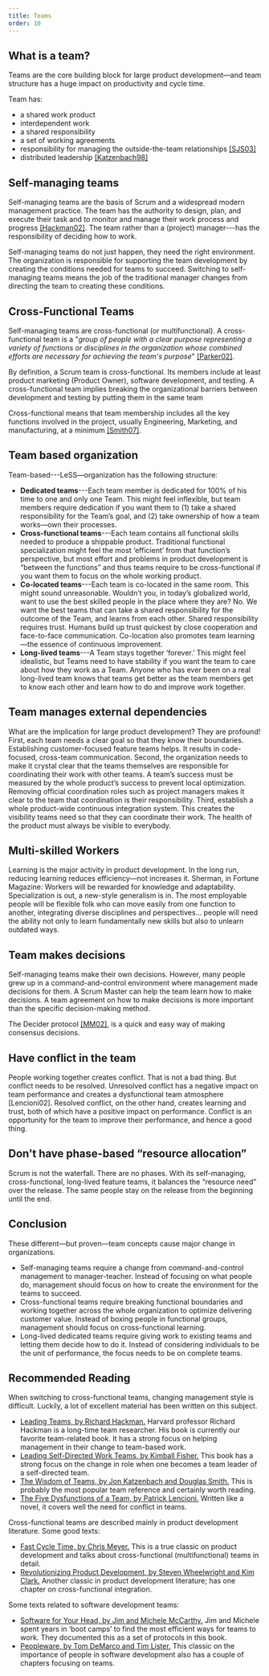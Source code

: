```yaml
---
title: Teams
order: 10
---
```


## What is a team?

Teams are the core building block for large product development—and team structure has a huge impact on productivity and cycle time.

Team has:

* a shared work product
* interdependent work
* a shared responsibility
* a set of working agreements
* responsibility for managing the outside-the-team relationships [[SJS03]](http://www.amazon.com/The-Team-Handbook-Third-Edition/dp/1884731260)
* distributed leadership [[Katzenbach98]](http://www.amazon.com/Teams-At-Top-Jon-Katzenbach/dp/0875847897)

## Self-managing teams

Self-managing teams are the basis of Scrum and a widespread modern management practice. The team has the authority to design, plan, and execute their task and to monitor and manage their work process and progress [[Hackman02]](http://www.amazon.com/Leading-Teams-Setting-Stage-Performances/dp/1578513332). The team rather than a (project) manager---has the responsibility of deciding how to work.

Self-managing teams do not just happen, they need the right environment. The organization is responsible for supporting the team development by creating the conditions needed for teams to succeed. Switching to self-managing teams means the job of the traditional manager changes from directing the team to creating these conditions.

## Cross-Functional Teams

Self-managing teams are cross-functional (or multifunctional). A cross-functional team is a "*group of people with a clear purpose representing a variety of functions or disciplines in the organization whose combined efforts are necessary for achieving the team's purpose*" [[Parker02]](http://www.amazon.com/Cross--Functional-Teams-Working-Strangers/dp/0787960853).

By definition, a Scrum team is cross-functional. Its members include at least product marketing (Product Owner), software development, and testing. A cross-functional team implies breaking the organizational barriers between development and testing by putting them in the same team

Cross-functional means that team membership includes all the key functions involved in the project, usually Engineering, Marketing, and manufacturing, at a minimum [[Smith07]](http://www.amazon.com/Flexible-Product-Development-Building-Changing/dp/0787995843).

## Team based organization

Team-based---LeSS—organization has the following structure:

* **Dedicated teams**---Each team member is dedicated for 100% of his time to one and only one Team. This might feel inflexible, but team members require dedication if you want them to (1) take a shared responsibility for the Team’s goal, and (2) take ownership of how a team works—own their processes.
* **Cross-functional teams**---Each team contains all functional skills needed to produce a shippable product. Traditional functional specialization might feel the most ‘efficient’ from that function’s perspective, but most effort and problems in product development is “between the functions” and thus teams require to be cross-functional if you want them to focus on the whole working product.
* **Co-located teams**---Each team is co-located in the same room. This might sound unreasonable. Wouldn’t you, in today’s globalized world, want to use the best skilled people in the place where they are? No. We want the best teams that can take a shared responsibility for the outcome of the Team, and learns from each other. Shared responsibility requires trust. Humans build up trust quickest by close cooperation and face-to-face communication. Co-location also promotes team learning—the essenсe of continuous improvement.
* **Long-lived teams**---A Team stays together ‘forever.’ This might feel idealistic, but Teams need to have stability if you want the team to care about how they work as a Team. Anyone who has ever been on a real long-lived team knows that teams get better as the team members get to know each other and learn how to do and improve work together.

## Team manages external dependencies

What are the implication for large product development? They are profound! First, each team needs a clear goal so that they know their boundaries. Establishing customer-focused feature teams helps. It results in code-focused, cross-team communication. Second, the organization needs to make it crystal clear that the teams themselves are responsible for coordinating their work with other teams. A team’s success must be measured by the whole product’s success to prevent local optimization. Removing official coordination roles such as project managers makes it clear to the team that coordination is their responsibility. Third, establish a whole product-wide continuous integration system. This creates the visibility teams need so that they can coordinate their work. The health of the product must always be visible to everybody.

## Multi-skilled Workers

Learning is the major activity in product development. In the long run, reducing learning reduces efficiency—not increases it. Sherman, in Fortune Magazine:
Workers will be rewarded for knowledge and adaptability. Specialization is out, a new-style generalism is in. The most employable people will be flexible folk who can move easily from one function to another, integrating diverse disciplines and perspectives... people will need the ability not only to learn fundamentally new skills but also to unlearn outdated ways.

## Team makes decisions

Self-managing teams make their own decisions. However, many people grew up in a command-and-control environment where management made decisions for them. A Scrum Master can help the team learn how to make decisions. A team agreement on how to make decisions is more important than the specific decision-making method.

The Decider protocol [[MM02]](http://www.amazon.com/Software-Your-Head-Protocols-Maintaining/dp/0201604566), is a quick and easy way of making consensus decisions.

## Have conflict in the team

People working together creates conflict. That is not a bad thing. But conflict needs to be resolved. Unresolved conflict has a negative impact on team performance and creates a dysfunctional team atmosphere [Lencioni02]. Resolved conflict, on the other hand, creates learning and trust, both of which have a positive impact on performance. Conflict is an opportunity for the team to improve their performance, and hence a good thing.

## Don't have phase-based “resource allocation”

Scrum is not the waterfall. There are no phases. With its self-managing, cross-functional, long-lived feature teams, it balances the “resource need” over the release. The same people stay on the release from the beginning until the end.

## Conclusion

These different—but proven—team concepts cause major change in organizations.

* Self-managing teams require a change from command-and-control management to manager-teacher. Instead of focusing on what people do, management should focus on how to create the environment for the teams to succeed.
* Cross-functional teams require breaking functional boundaries and working together across the whole organization to optimize delivering customer value. Instead of boxing people in functional groups, management should focus on cross-functional learning.
* Long-lived dedicated teams require giving work to existing teams and letting them decide how to do it. Instead of considering individuals to be the unit of performance, the focus needs to be on complete teams.

## Recommended Reading

When switching to cross-functional teams, changing management style is difficult. Luckily, a lot of excellent material has been written on this subject.

* [Leading Teams, by Richard Hackman.](http://www.amazon.com/Leading-Teams-Setting-Stage-Performances/dp/1578513332)
  Harvard professor Richard Hackman is a long-time team researcher. His book is currently our favorite team-related book. It has a strong focus on helping management in their change to team-based work.
* [Leading Self-Directed Work Teams, by Kimball Fisher.](http://www.amazon.com/Leading-Self-Directed-Teams-Kimball-Fisher/dp/0071349243)
  This book has a strong focus on the change in role when one becomes a team leader of a self-directed team.
* [The Wisdom of Teams, by Jon Katzenbach and Douglas Smith.](http://www.amazon.com/Wisdom-Teams-High-Performance-Organization-Essentials/dp/0060522003)
  This is probably the most popular team reference and certainly worth reading.
* [The Five Dysfunctions of a Team, by Patrick Lencioni.](http://www.amazon.com/Five-Dysfunctions-Team-Leadership-Fable/dp/0787960756)
  Written like a novel, it covers well the need for conflict in teams.

Cross-functional teams are described mainly in product development literature. Some good texts:

* [Fast Cycle Time, by Chris Meyer.](http://www.amazon.com/Fast-Cycle-Time-Strategy-Structure/dp/141657624X)
  This is a true classic on product development and talks about cross-functional (multifunctional) teams in detail.
* [Revolutionizing Product Development, by Steven Wheelwright and Kim Clark.](http://www.amazon.com/Revolutionizing-Product-Development-Quantum-Efficiency/dp/0029055156)
  Another classic in product development literature; has one chapter on cross-functional integration.

Some texts related to software development teams:

* [Software for Your Head, by Jim and Michele McCarthy.](http://www.amazon.com/Software-Your-Head-Protocols-Maintaining/dp/0201604566)
  Jim and Michele spent years in ‘boot camps’ to find the most efficient ways for teams to work. They documented this as a set of protocols in this book.
* [Peopleware, by Tom DeMarco and Tim Lister.](https://www.amazon.com/Peopleware-Productive-Projects-Teams-3rd/dp/0321934113)
  This classic on the importance of people in software development also has a couple of chapters focusing on teams.

